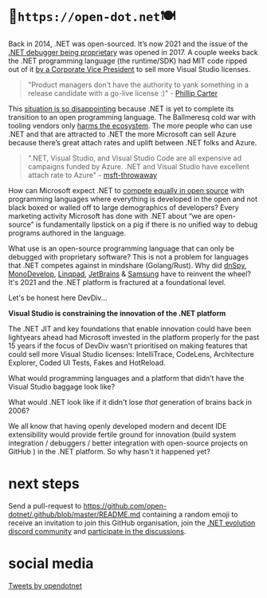 # 🍴`https://open-dot.net`🍽
Back in 2014, .NET was open-sourced. It’s now 2021 and the issue of the [.NET debugger being proprietary](https://github.com/dotnet/core/issues/505) was opened in 2017. A couple weeks back the .NET programming language (the runtime/SDK) had MIT code ripped out of it [by a Corporate Vice President](https://www.theverge.com/2021/10/22/22740701/microsoft-dotnet-hot-reload-removal-decision-open-source) to sell more Visual Studio licenses.

> "Product managers don't have the authority to yank something in a release candidate with a go-live license :)" - [Phillip Carter](https://news.ycombinator.com/item?id=28989077)

This [situation is so disappointing](https://dusted.codes/can-we-trust-microsoft-with-open-source) because .NET is yet to complete its transition to an open programming language. The Ballmeresq cold war with tooling vendors only [harms the ecosystem](https://twitter.com/ReedCopsey/status/1461546064859783170?s=20). The more people who can use .NET and that are attracted to .NET the more Microsoft can sell Azure because there’s great attach rates and uplift between .NET folks and Azure.

> ".NET, Visual Studio, and Visual Studio Code are all expensive ad campaigns funded by Azure. .NET and Visual Studio have excellent attach rate to Azure" - [msft-throwaway](https://news.ycombinator.com/item?id=28990820)

How can Microsoft expect .NET to [compete equally in open source](https://twitter.com/ReedCopsey/status/1461523223535882241) with programming languages where everything is developed in the open and not black boxed or walled off to large demographics of developers? Every marketing activity Microsoft has done with .NET about “we are open-source” is fundamentally lipstick on a pig if there is no unified way to debug programs authored in the language. 

What use is an open-source programming language that can only be debugged with proprietary software? This is not a problem for languages that .NET competes against in mindshare (Golang/Rust). Why did [dnSpy](https://github.com/dnSpy/dnSpy), [MonoDevelop](https://www.monodevelop.com), [Linqpad](https://www.linqpad.net), [JetBrains](https://www.jetbrains.com/help/rider/Debugging_Code.html) & [Samsung](https://github.com/Samsung/netcoredbg) have to reinvent the wheel? It's 2021 and the .NET platform is fractured at a foundational level.

Let's be honest here DevDiv... 

**Visual Studio is constraining the innovation of the .NET platform** 

The .NET JIT and key foundations that enable innovation could have been lightyears ahead had Microsoft invested in the platform properly for the past 15 years if the focus of DevDiv wasn't prioritised on making features that could sell more Visual Studio licenses: IntelliTrace, CodeLens, Architecture Explorer, Coded UI Tests, Fakes and HotReload.

What would programming languages and a platform that didn’t have the Visual Studio baggage look like? 

What would .NET look like if it didn't lose _that_ generation of brains back in 2006?

We all know that having openly developed modern and decent IDE extensibility would provide fertile ground for innovation (build system integration / debuggers / better integration with open-source projects on GitHub ) in the .NET platform. So why hasn't it happened yet?

# next steps

Send a pull-request to https://github.com/open-dotnet/.github/blob/master/README.md containing a random emoji to receive an invitation to join this GitHub organisation, join the [.NET evolution discord community](https://aka.ms/dotnet-discord) and [participate in the discussions](https://github.com/open-dotnet/.github/issues/7).

# social media

<a class="twitter-timeline" href="https://twitter.com/opendotnet?ref_src=twsrc%5Etfw">Tweets by opendotnet</a> <script async src="https://platform.twitter.com/widgets.js" charset="utf-8"></script>
